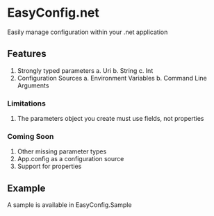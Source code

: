 # EasyConfig.net

Easily manage configuration within your .net application

## Features

1. Strongly typed parameters
	a. Uri
	b. String
	c. Int
2. Configuration Sources
	a. Environment Variables
	b. Command Line Arguments

### Limitations

1. The parameters object you create must use fields, not properties

### Coming Soon

1. Other missing parameter types
2. App.config as a configuration source
3. Support for properties

## Example

A sample is available in EasyConfig.Sample